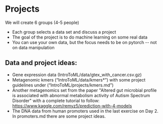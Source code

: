 # Projects

We will create 6 groups (4-5 people)
* Each group selects a data set and discuss a project
* The goal of the project is to do machine learning on some real data
* You can use your own data, but the focus needs to be on pytorch -- not on data manipulation

## Data and project ideas:
* Gene expression data (IntroToML/data/gtex_with_cancer.csv.gz)
* Metagenomic kmers (“IntroToML/data/kmers*”) with some project guidelines under (“IntroToML/projects/kmers.md”) 
* Another metagenomics set from the paper "Altered gut microbial profile is associated with abnormal metabolism activity of Autism Spectrum Disorder" with a complete tutorial to follow: https://www.kaggle.com/remyz5/prediction-with-4-models
* The DNA data from human promoters used in the last exercise on Day 2. In promoters.md there are some project ideas.
